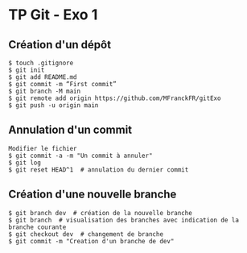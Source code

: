 # TP Git - Exo 1

## Création d'un dépôt

    $ touch .gitignore
    $ git init
    $ git add README.md
    $ git commit -m “First commit”
    $ git branch -M main
    $ git remote add origin https://github.com/MFranckFR/gitExo
    $ git push -u origin main

## Annulation d'un commit
    Modifier le fichier
    $ git commit -a -m "Un commit à annuler"
    $ git log
    $ git reset HEAD^1  # annulation du dernier commit
    

## Création d'une nouvelle branche
    $ git branch dev  # création de la nouvelle branche
    $ git branch  # visualisation des branches avec indication de la branche courante
    $ git checkout dev  # changement de branche
    $ git commit -m "Creation d'un branche de dev"
    